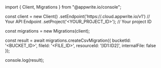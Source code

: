 import { Client, Migrations } from "@appwrite.io/console";

const client = new Client()
    .setEndpoint('https://<REGION>.cloud.appwrite.io/v1') // Your API Endpoint
    .setProject('<YOUR_PROJECT_ID>'); // Your project ID

const migrations = new Migrations(client);

const result = await migrations.createCsvMigration({
    bucketId: '<BUCKET_ID>',
    fileId: '<FILE_ID>',
    resourceId: '[ID1:ID2]',
    internalFile: false
});

console.log(result);
